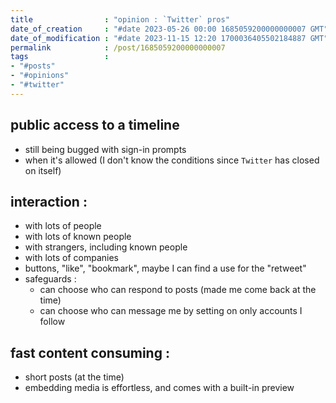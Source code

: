 ```yaml
---
title                : "opinion : `Twitter` pros"
date_of_creation     : "#date 2023-05-26 00:00 1685059200000000007 GMT"
date_of_modification : "#date 2023-11-15 12:20 1700036405502184887 GMT"
permalink            : /post/1685059200000000007
tags                 : 
- "#posts"
- "#opinions"
- "#twitter"
---
```


## public access to a timeline  
- still being bugged with sign-in prompts
- when it's allowed (I don't know the conditions since `Twitter` has closed on itself)


## interaction :
- with lots of people
- with lots of known people
- with strangers, including known people
- with lots of companies
- buttons, "like", "bookmark", maybe I can find a use for the "retweet"
- safeguards :
  - can choose who can respond to posts (made me come back at the time)
  - can choose who can message me by setting on only accounts I follow

## fast content consuming : 
- short posts (at the time)
- embedding media is effortless, and comes with a built-in preview 